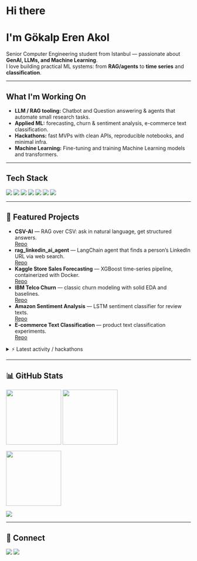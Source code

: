 <!-- Profile README for @gklpern -->
<h1 align="left">Hi there </h1>

# I'm Gökalp Eren Akol

Senior Computer Engineering student from Istanbul — passionate about **GenAI, LLMs, and Machine Learning**.  
I love building practical ML systems: from **RAG/agents** to **time series** and **classification**.

---

## What I'm Working On
- **LLM / RAG tooling:** Chatbot and Question answering & agents that automate small research tasks.
- **Applied ML:** forecasting, churn & sentiment analysis, e-commerce text classification.
- **Hackathons:** fast MVPs with clean APIs, reproducible notebooks, and minimal infra.
- **Machine Learning:** Fine-tuning and training Machine Learning models and transformers.
---

## Tech Stack
<p>
  <img src="https://img.shields.io/badge/Python-3776AB?style=for-the-badge&logo=python&logoColor=white"/>
  <img src="https://img.shields.io/badge/FastAPI-009688?style=for-the-badge&logo=fastapi&logoColor=white"/>
  <img src="https://img.shields.io/badge/PyTorch-EE4C2C?style=for-the-badge&logo=pytorch&logoColor=white"/>
  <img src="https://img.shields.io/badge/scikit--learn-F7931E?style=for-the-badge&logo=scikitlearn&logoColor=white"/>
  <img src="https://img.shields.io/badge/LangChain-1C3C3C?style=for-the-badge&logo=chainlink&logoColor=white"/>
  <img src="https://img.shields.io/badge/XGBoost-FF6600?style=for-the-badge&logo=apache&logoColor=white"/>
  <img src="https://img.shields.io/badge/Docker-2496ED?style=for-the-badge&logo=docker&logoColor=white"/>
</p>

---

## 🚀 Featured Projects
- **CSV-AI** — RAG over CSV: ask in natural language, get structured answers.  
  <a href="https://github.com/gklpern/CSV-AI">Repo</a>
- **rag_linkedin_ai_agent** — LangChain agent that finds a person’s LinkedIn URL via web search.  
  <a href="https://github.com/gklpern/rag_linkedin_ai_agent">Repo</a>
- **Kaggle Store Sales Forecasting** — XGBoost time-series pipeline, containerized with Docker.  
  <a href="https://github.com/gklpern/Kaggle-Store-Sales-Time-Series-Forecasting">Repo</a>
- **IBM Telco Churn** — classic churn modeling with solid EDA and baselines.  
  <a href="https://github.com/gklpern/IBM-telco-churn-project">Repo</a>
- **Amazon Sentiment Analysis** — LSTM sentiment classifier for review texts.  
  <a href="https://github.com/gklpern/Amazon-Sentiment-Analysis">Repo</a>
- **E-commerce Text Classification** — product text classification experiments.  
  <a href="https://github.com/gklpern/e-commerce-text-classification">Repo</a>

<details>
<summary>⚡ Latest activity / hackathons</summary>

- **turkcell-codenight-case4** — bill explainability + anomaly detection + what-if simulator (MVP).  
  <a href="https://github.com/gklpern/turkcell-codenight-case4">Repo</a>

- **llm-scratch** — personal sandbox for local LLM experiments.  
  <a href="https://github.com/gklpern/llm-scratch">Repo</a>
</details>

---

## 📊 GitHub Stats
<p>
  <img src="https://github-readme-stats.vercel.app/api?username=gklpern&show_icons=true&theme=radical" height="150" />
  <img src="https://github-readme-stats.vercel.app/api/top-langs/?username=gklpern&layout=compact&theme=radical" height="150" />
</p>
<p>
  <img src="https://streak-stats.demolab.com?user=gklpern&theme=radical&hide_border=true" height="150" />
</p>
<p>
  <a href="https://github.com/ryo-ma/github-profile-trophy">
    <img src="https://github-profile-trophy.vercel.app/?username=gklpern&theme=algolia&no-frame=true&no-bg=true&row=1&column=7" />
  </a>
</p>

---

## 🔗 Connect
<p>
  <a href="https://www.linkedin.com/in/gokalpakol/"><img src="https://img.shields.io/badge/LinkedIn-0A66C2?style=for-the-badge&logo=linkedin&logoColor=white"/></a>
  <a href="mailto:gokalpakol@gmail.com"><img src="https://img.shields.io/badge/Gmail-EA4335?style=for-the-badge&logo=gmail&logoColor=white"/></a>
</p>

<!-- Tips:
- Want TR? Duplicate this README and translate the headings.
- Private contributions: GitHub Settings → Profile → include private contributions. -->
